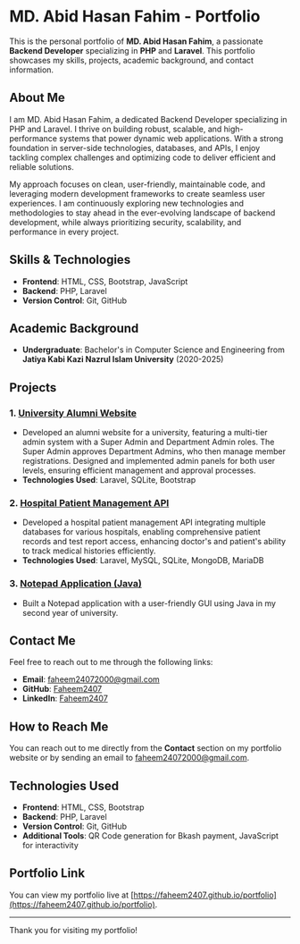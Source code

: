 # MD. Abid Hasan Fahim - Portfolio

This is the personal portfolio of **MD. Abid Hasan Fahim**, a passionate **Backend Developer** specializing in **PHP** and **Laravel**. This portfolio showcases my skills, projects, academic background, and contact information.

## About Me

I am MD. Abid Hasan Fahim, a dedicated Backend Developer specializing in PHP and Laravel. I thrive on building robust, scalable, and high-performance systems that power dynamic web applications. With a strong foundation in server-side technologies, databases, and APIs, I enjoy tackling complex challenges and optimizing code to deliver efficient and reliable solutions.

My approach focuses on clean, user-friendly, maintainable code, and leveraging modern development frameworks to create seamless user experiences. I am continuously exploring new technologies and methodologies to stay ahead in the ever-evolving landscape of backend development, while always prioritizing security, scalability, and performance in every project.

## Skills & Technologies

- **Frontend**: HTML, CSS, Bootstrap, JavaScript
- **Backend**: PHP, Laravel
- **Version Control**: Git, GitHub

## Academic Background

- **Undergraduate**: Bachelor's in Computer Science and Engineering from **Jatiya Kabi Kazi Nazrul Islam University** (2020-2025)

## Projects

### 1. [University Alumni Website](https://github.com/Faheem2407/University-Alumni-Website)
- Developed an alumni website for a university, featuring a multi-tier admin system with a Super Admin and Department Admin roles. The Super Admin approves Department Admins, who then manage member registrations. Designed and implemented admin panels for both user levels, ensuring efficient management and approval processes.
- **Technologies Used**: Laravel, SQLite, Bootstrap

### 2. [Hospital Patient Management API](https://github.com/Faheem2407/PatientsRecords)
- Developed a hospital patient management API integrating multiple databases for various hospitals, enabling comprehensive patient records and test report access, enhancing doctor's and patient's ability to track medical histories efficiently.
- **Technologies Used**: Laravel, MySQL, SQLite, MongoDB, MariaDB

### 3. [Notepad Application (Java)](https://github.com/Faheem2407/Notepad-Application)
- Built a Notepad application with a user-friendly GUI using Java in my second year of university.

## Contact Me

Feel free to reach out to me through the following links:

- **Email**: [faheem24072000@gmail.com](mailto:faheem24072000@gmail.com)
- **GitHub**: [Faheem2407](https://github.com/Faheem2407)
- **LinkedIn**: [Faheem2407](https://www.linkedin.com/in/faheem2407)

## How to Reach Me

You can reach out to me directly from the **Contact** section on my portfolio website or by sending an email to [faheem24072000@gmail.com](mailto:faheem24072000@gmail.com).

## Technologies Used

- **Frontend**: HTML, CSS, Bootstrap
- **Backend**: PHP, Laravel
- **Version Control**: Git, GitHub
- **Additional Tools**: QR Code generation for Bkash payment, JavaScript for interactivity

## Portfolio Link

You can view my portfolio live at [https://faheem2407.github.io/portfolio](https://faheem2407.github.io/portfolio).

---

Thank you for visiting my portfolio!
